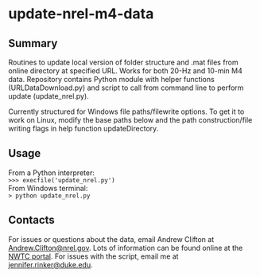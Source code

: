 # update-nrel-m4-data
Summary
-------
Routines to update local version of folder structure and .mat files from online
directory at specified URL. Works for both 20-Hz and 10-min M4 data. Repository
contains Python module with helper functions (URLDataDownload.py) and script to
call from command line to perform update (update_nrel.py).

Currently structured for Windows file paths/filewrite options. To get it to work
on Linux, modify the base paths below and the path construction/file writing 
flags in help function updateDirectory.

Usage
-----
From a Python interpreter:  
`>>> execfile('update_nrel.py')`  
From Windows terminal:  
`> python update_nrel.py`

Contacts
--------
For issues or questions about the data, email Andrew Clifton at 
Andrew.Clifton@nrel.gov. Lots of information can be found online at the [NWTC
portal](https://wind.nrel.gov/forum/wind/viewforum.php?f=31&sid=d8b2a72a85b37ab5a9690e97f79f4760).
For issues with the script, email me at jennifer.rinker@duke.edu.
